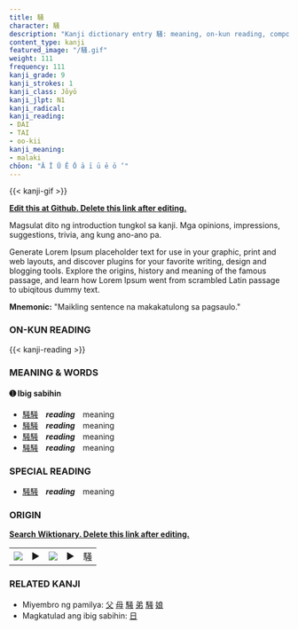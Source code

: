```yaml
---
title: 騒
character: 騒
description: "Kanji dictionary entry 騒: meaning, on-kun reading, compounds, origin, related kanji"
content_type: kanji
featured_image: "/騒.gif"
weight: 111
frequency: 111
kanji_grade: 9
kanji_strokes: 1
kanji_class: Jōyō
kanji_jlpt: N1
kanji_radical: 
kanji_reading: 
- DAI
- TAI
- oo-kii
kanji_meaning:
- malaki
chōon: "Ā Ī Ū Ē Ō ā ī ū ē ō ’"
---
```

[//]: # (Don't edit the line below. Kanji animated GIF code is automatically generated.)
{{< kanji-gif >}}

[//]: # (Edit below this line.)

**[Edit this at Github. Delete this link after editing.](https://github.com/tim0g/tim/tree/main/content/kanji/騒/index.md)**

Magsulat dito ng introduction tungkol sa kanji. Mga opinions, impressions, suggestions, trivia, ang kung ano-ano pa.

Generate Lorem Ipsum placeholder text for use in your graphic, print and web layouts, and discover plugins for your favorite writing, design and blogging tools. Explore the origins, history and meaning of the famous passage, and learn how Lorem Ipsum went from scrambled Latin passage to ubiqitous dummy text.
 
**Mnemonic:** "Maikling sentence na makakatulong sa pagsaulo."

### ON-KUN READING

[//]: # (Don't edit the line below. ON-KUN READING code is automatically generated.)
{{< kanji-reading >}}

### MEANING & WORDS

#### ➊ **Ibig sabihin**
  - [騒](../騒)[騒](../騒)　***reading***　meaning
  - [騒](../騒)[騒](../騒)　***reading***　meaning
  - [騒](../騒)[騒](../騒)　***reading***　meaning
  - [騒](../騒)[騒](../騒)　***reading***　meaning

### SPECIAL READING
  - [騒](../騒)[騒](../騒)　***reading***　meaning

### ORIGIN

**[Search Wiktionary. Delete this link after editing.](https://wiktionary.org/wiki/騒)**
<table class="kanji-table"><tr><td>
<img src="60px-騒-bronze.svg.png">
</td><td>▶</td><td>
<img src="60px-騒-oracle.svg.png">
</td><td>▶</td>
<td class="kanji-origin">騒</td>
</tr></table>

### RELATED KANJI
- Miyembro ng pamilya: [父](../父) [母](../母) [騒](../騒) [弟](../弟) [騒](../騒) [娘](../娘)
- Magkatulad ang ibig sabihin: [日](../日)
